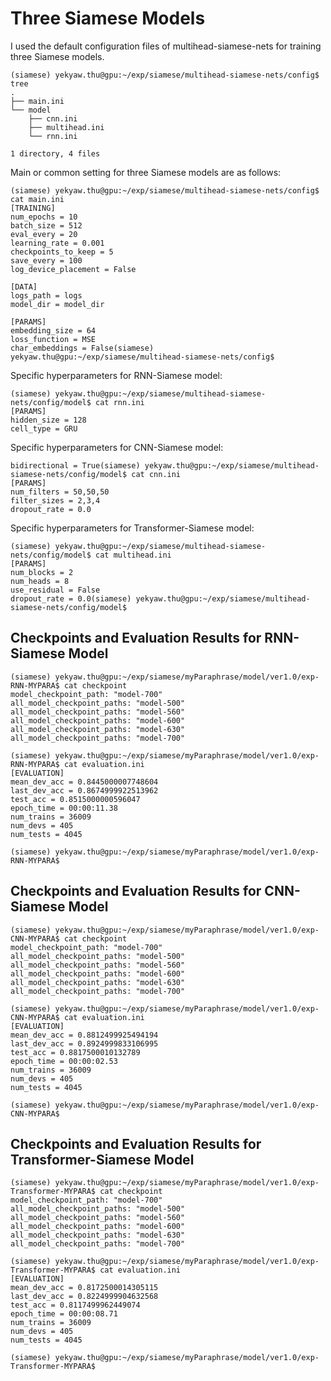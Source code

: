 # Three Siamese Models

I used the default configuration files of multihead-siamese-nets for training three Siamese models.  

```
(siamese) yekyaw.thu@gpu:~/exp/siamese/multihead-siamese-nets/config$ tree
.
├── main.ini
└── model
    ├── cnn.ini
    ├── multihead.ini
    └── rnn.ini

1 directory, 4 files
```

Main or common setting for three Siamese models are as follows:  

```
(siamese) yekyaw.thu@gpu:~/exp/siamese/multihead-siamese-nets/config$ cat main.ini
[TRAINING]
num_epochs = 10
batch_size = 512
eval_every = 20
learning_rate = 0.001
checkpoints_to_keep = 5
save_every = 100
log_device_placement = False

[DATA]
logs_path = logs
model_dir = model_dir

[PARAMS]
embedding_size = 64
loss_function = MSE
char_embeddings = False(siamese) yekyaw.thu@gpu:~/exp/siamese/multihead-siamese-nets/config$
```

Specific hyperparameters for RNN-Siamese model:  

```
(siamese) yekyaw.thu@gpu:~/exp/siamese/multihead-siamese-nets/config/model$ cat rnn.ini
[PARAMS]
hidden_size = 128
cell_type = GRU
```

Specific hyperparameters for CNN-Siamese model:  

```
bidirectional = True(siamese) yekyaw.thu@gpu:~/exp/siamese/multihead-siamese-nets/config/model$ cat cnn.ini
[PARAMS]
num_filters = 50,50,50
filter_sizes = 2,3,4
dropout_rate = 0.0
```

Specific hyperparameters for Transformer-Siamese model:  

```
(siamese) yekyaw.thu@gpu:~/exp/siamese/multihead-siamese-nets/config/model$ cat multihead.ini
[PARAMS]
num_blocks = 2
num_heads = 8
use_residual = False
dropout_rate = 0.0(siamese) yekyaw.thu@gpu:~/exp/siamese/multihead-siamese-nets/config/model$
```

## Checkpoints and Evaluation Results for RNN-Siamese Model

```
(siamese) yekyaw.thu@gpu:~/exp/siamese/myParaphrase/model/ver1.0/exp-RNN-MYPARA$ cat checkpoint
model_checkpoint_path: "model-700"
all_model_checkpoint_paths: "model-500"
all_model_checkpoint_paths: "model-560"
all_model_checkpoint_paths: "model-600"
all_model_checkpoint_paths: "model-630"
all_model_checkpoint_paths: "model-700"
```

```
(siamese) yekyaw.thu@gpu:~/exp/siamese/myParaphrase/model/ver1.0/exp-RNN-MYPARA$ cat evaluation.ini
[EVALUATION]
mean_dev_acc = 0.8445000007748604
last_dev_acc = 0.8674999922513962
test_acc = 0.8515000000596047
epoch_time = 00:00:11.38
num_trains = 36009
num_devs = 405
num_tests = 4045

(siamese) yekyaw.thu@gpu:~/exp/siamese/myParaphrase/model/ver1.0/exp-RNN-MYPARA$
```

## Checkpoints and Evaluation Results for CNN-Siamese Model


```
(siamese) yekyaw.thu@gpu:~/exp/siamese/myParaphrase/model/ver1.0/exp-CNN-MYPARA$ cat checkpoint
model_checkpoint_path: "model-700"
all_model_checkpoint_paths: "model-500"
all_model_checkpoint_paths: "model-560"
all_model_checkpoint_paths: "model-600"
all_model_checkpoint_paths: "model-630"
all_model_checkpoint_paths: "model-700"
```

```
(siamese) yekyaw.thu@gpu:~/exp/siamese/myParaphrase/model/ver1.0/exp-CNN-MYPARA$ cat evaluation.ini
[EVALUATION]
mean_dev_acc = 0.8812499925494194
last_dev_acc = 0.8924999833106995
test_acc = 0.8817500010132789
epoch_time = 00:00:02.53
num_trains = 36009
num_devs = 405
num_tests = 4045

(siamese) yekyaw.thu@gpu:~/exp/siamese/myParaphrase/model/ver1.0/exp-CNN-MYPARA$
```

## Checkpoints and Evaluation Results for Transformer-Siamese Model


```
(siamese) yekyaw.thu@gpu:~/exp/siamese/myParaphrase/model/ver1.0/exp-Transformer-MYPARA$ cat checkpoint
model_checkpoint_path: "model-700"
all_model_checkpoint_paths: "model-500"
all_model_checkpoint_paths: "model-560"
all_model_checkpoint_paths: "model-600"
all_model_checkpoint_paths: "model-630"
all_model_checkpoint_paths: "model-700"
```

```
(siamese) yekyaw.thu@gpu:~/exp/siamese/myParaphrase/model/ver1.0/exp-Transformer-MYPARA$ cat evaluation.ini
[EVALUATION]
mean_dev_acc = 0.8172500014305115
last_dev_acc = 0.8224999904632568
test_acc = 0.8117499962449074
epoch_time = 00:00:08.71
num_trains = 36009
num_devs = 405
num_tests = 4045

(siamese) yekyaw.thu@gpu:~/exp/siamese/myParaphrase/model/ver1.0/exp-Transformer-MYPARA$
```
